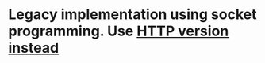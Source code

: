 # Legacy implementation using socket programming. Use [HTTP version instead](https://github.com/cosminariton123/HomeServer_status_shutdown/blob/master/main.py)
